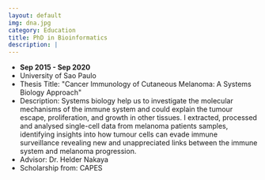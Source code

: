 ```yaml
---
layout: default
img: dna.jpg
category: Education
title: PhD in Bioinformatics
description: |
---
```


* __Sep 2015 - Sep 2020__
* University of Sao Paulo
* Thesis Title: "Cancer Immunology of Cutaneous Melanoma: A Systems Biology Approach"
* Description: Systems biology help us to investigate the molecular mechanisms of the immune system and could explain the tumour escape, proliferation, and growth in other tissues. I extracted, processed and analysed single-cell data from melanoma patients samples, identifying insights into how tumour cells can evade immune surveillance revealing new and unappreciated links between the immune system and melanoma progression.
* Advisor: Dr. Helder Nakaya
* Scholarship from: CAPES

